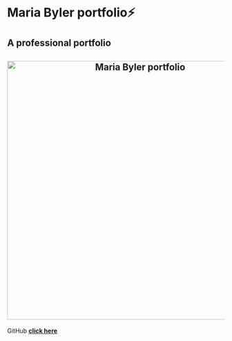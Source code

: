 # Maria Byler portfolio⚡️ 

## A professional portfolio

<h2 align="center">
  <img src="https://user-images.githubusercontent.com/69592367/108615070-456a8c80-73ce-11eb-8b58-cc0c1214925e.gif" alt="Maria Byler portfolio" width="600px" />
  <br>
</h2>

GitHub **[click here](https://github.com/mariabyler)**


